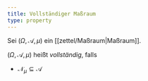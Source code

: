 ```yaml
---
title: Vollständiger Maßraum
type: property
---
```


Sei $(\Omega, \mathcal{A}, \mu)$ ein [[zettel/Maßraum|Maßraum]].

$(\Omega, \mathcal{A}, \mu)$ heißt *vollständig*, falls
- $\mathcal{N}_\mu \subseteq \mathcal{A}$